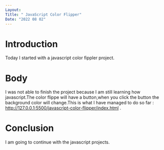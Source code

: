 ```yaml
---
Layout:
Title: " JavaScript Color Flipper"
Date: "2022 08 02"
---
```


# Introduction
Today I started with a javascript color fippler project.

# Body
I was not able to finish the project because I am still learning how javascript.The color flippe will have a button,when you click the button the background color will change.This is what I have managed to do so far : http://127.0.0.1:5500/javascript-color-flipper/index.html .

# Conclusion
I am going to continue with the javascript projects.